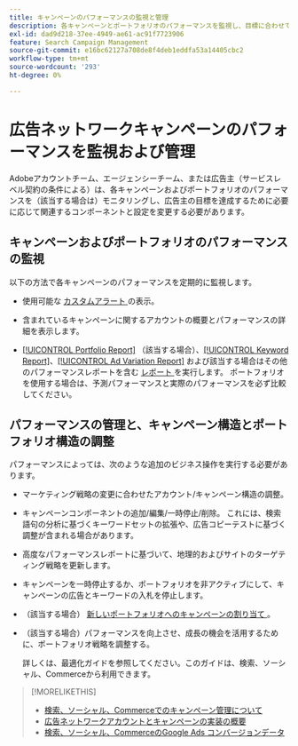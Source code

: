 ```yaml
---
title: キャンペーンのパフォーマンスの監視と管理
description: 各キャンペーンとポートフォリオのパフォーマンスを監視し、目標に合わせて変更を加える方法を説明します。
exl-id: dad9d218-37ee-4949-ae61-ac91f7723906
feature: Search Campaign Management
source-git-commit: e16bc62127a708de8f4deb1eddfa53a14405cbc2
workflow-type: tm+mt
source-wordcount: '293'
ht-degree: 0%

---
```


# 広告ネットワークキャンペーンのパフォーマンスを監視および管理

Adobeアカウントチーム、エージェンシーチーム、または広告主（サービスレベル契約の条件による）は、各キャンペーンおよびポートフォリオのパフォーマンスを（該当する場合は）モニタリングし、広告主の目標を達成するために必要に応じて関連するコンポーネントと設定を変更する必要があります。

## キャンペーンおよびポートフォリオのパフォーマンスの監視

以下の方法で各キャンペーンのパフォーマンスを定期的に監視します。

* 使用可能な [ カスタムアラート ](/help/search-social-commerce/alerts/alert-view.md) の表示。

* 含まれているキャンペーンに関するアカウントの概要とパフォーマンスの詳細を表示します。

* [[!UICONTROL Portfolio Report]](/help/search-social-commerce/reports/management/basic-advanced/portfolio-report.md) （該当する場合）、[[!UICONTROL Keyword Report]](/help/search-social-commerce/reports/management/basic-advanced/keyword-report.md)、[[!UICONTROL Ad Variation Report]](/help/search-social-commerce/reports/management/basic-advanced/ad-variation-report.md) および該当する場合はその他のパフォーマンスレポートを含む [ レポート ](/help/search-social-commerce/reports/report-about.md) を実行します。 ポートフォリオを使用する場合は、予測パフォーマンスと実際のパフォーマンスを必ず比較してください。

## パフォーマンスの管理と、キャンペーン構造とポートフォリオ構造の調整

パフォーマンスによっては、次のような追加のビジネス操作を実行する必要があります。

* マーケティング戦略の変更に合わせたアカウント/キャンペーン構造の調整。

* キャンペーンコンポーネントの追加/編集/一時停止/削除。 これには、検索語句の分析に基づくキーワードセットの拡張や、広告コピーテストに基づく調整が含まれる場合があります。

* 高度なパフォーマンスレポートに基づいて、地理的およびサイトのターゲティング戦略を更新します。

* キャンペーンを一時停止するか、ポートフォリオを非アクティブにして、キャンペーンの広告とキーワードの入札を停止します。

* （該当する場合） [ 新しいポートフォリオへのキャンペーンの割り当て ](/help/search-social-commerce/campaign-management/campaign-assign-to-portfolio.md)。

* （該当する場合）パフォーマンスを向上させ、成長の機会を活用するために、ポートフォリオ戦略を調整する。

  詳しくは、最適化ガイドを参照してください。このガイドは、検索、ソーシャル、Commerceから利用できます。<!-- verify convention for referencing Optimization Guide here -->

>[!MORELIKETHIS]
>
>* [ 検索、ソーシャル、Commerceでのキャンペーン管理について ](campaign-management-about.md)
>* [ 広告ネットワークアカウントとキャンペーンの実装の概要 ](campaign-implemention-overview.md)
>* [ 検索、ソーシャル、CommerceのGoogle Ads コンバージョンデータ ](google-conversion-data.md)
